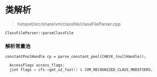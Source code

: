 # 类解析

> hotspot/src/share/vm/classfile/classFileParser.cpp

`ClassFileParser::parseClassFile` 

### 解析常量池
`constantPoolHandle cp = parse_constant_pool(CHECK_(nullHandle));`


```c++
  AccessFlags access_flags;
  jint flags = cfs->get_u2_fast() & JVM_RECOGNIZED_CLASS_MODIFIERS;
```

